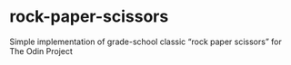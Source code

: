 # rock-paper-scissors
Simple implementation of grade-school classic “rock paper scissors” for The Odin Project
